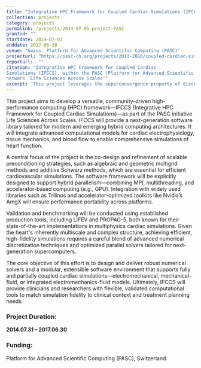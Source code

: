 ```yaml
---
title: "Integrative HPC Framework for Coupled Cardiac Simulations (IFCCS)"
collection: projects
category: projects
permalink: /projects/2014-07-01-project-PASC
grantid: ""
startdate: 2014-07-01
enddate: 2017-06-30
venue: "Swiss. Platform for Advanced Scientific Computing (PASC)"
projecturl: "https://pasc-ch.org/projects/2013-2016/coupled-cardiac-simulations/index.html"
reporturl:  ""
citation: "Integrative HPC Framework for Coupled Cardiac
Simulations (IFCCS), within the PASC (Platform for Advanced Scientific Computing)
network 'Life Sciences Across Scales'"
excerpt: 'This project leverages the superconvergence property of discontinuous Galerkin methods to improve time integration and enable accurate, smooth visualization of high-order simulation data.'
---
```

This project aims to develop a versatile, community-driven high-performance computing (HPC) framework—IFCCS (Integrative HPC Framework for Coupled Cardiac Simulations)—as part of the PASC initiative Life Sciences Across Scales. IFCCS will provide a next-generation software library tailored for modern and emerging hybrid computing architectures. It will integrate advanced computational models for cardiac electrophysiology, tissue mechanics, and blood flow to enable comprehensive simulations of heart function.

A central focus of the project is the co-design and refinement of scalable preconditioning strategies, such as algebraic and geometric multigrid methods and additive Schwarz methods, which are essential for efficient cardiovascular simulations. The software framework will be explicitly designed to support hybrid parallelism—combining MPI, multithreading, and accelerator-based computing (e.g., GPU). Integration with widely used libraries such as Trilinos and accelerator-optimized toolkits like Nvidia’s AmgX will ensure performance portability across platforms.

Validation and benchmarking will be conducted using established production tools, including LIFEV and PROPAG-5, both known for their state-of-the-art implementations in multiphysics cardiac simulations. Given the heart's inherently multiscale and complex structure, achieving efficient, high-fidelity simulations requires a careful blend of advanced numerical discretization techniques and optimized parallel solvers tailored for next-generation supercomputers.

The core objective of this effort is to design and deliver robust numerical solvers and a modular, extensible software environment that supports fully and partially coupled cardiac simulations—electromechanical, mechanical-fluid, or integrated electromechanics-fluid models. Ultimately, IFCCS will provide clinicians and researchers with flexible, validated computational tools to match simulation fidelity to clinical context and treatment planning needs.

### Project Duration:

**2014.07.31 – 2017.06.30**

### Funding:

Platform for Advanced Scientific Computing (PASC), Switzerland.  
